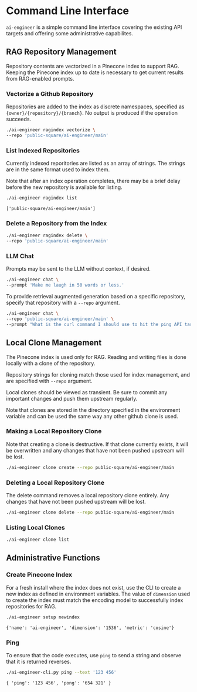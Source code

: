 # Command Line Interface
`ai-engineer` is a simple command line interface covering the existing API
targets and offering some administrative capabilites.

## RAG Repository Management
Repository contents are vectorized in a Pinecone index to support RAG.
Keeping the Pinecone index up to date is necessary to get current results
from RAG-enabled prompts.

### Vectorize a Github Repository
Repositories are added to the index as discrete namespaces, specified as
`{owner}/{repository}/{branch}`. No output is produced if the operation
succeeds.

```bash
./ai-engineer ragindex vectorize \
--repo 'public-square/ai-engineer/main'
```

### List Indexed Repositories
Currently indexed reporitories are listed as an array of strings. The strings
are in the same format used to index them.

Note that after an index operation completes, there may be a brief delay before
the new repository is available for listing.

```bash
./ai-engineer ragindex list
```

```
['public-square/ai-engineer/main']
```

### Delete a Repository from the Index
```bash
./ai-engineer ragindex delete \
--repo 'public-square/ai-engineer/main'
```

### LLM Chat
Prompts may be sent to the LLM without context, if desired.

```bash
./ai-engineer chat \
--prompt 'Make me laugh in 50 words or less.'
```

To provide retrieval augmented generation based on a specific repository,
specify that repository with a `--repo` argument.

```bash
./ai-engineer chat \
--repo 'public-square/ai-engineer/main' \
--prompt "What is the curl command I should use to hit the ping API target?"
```

## Local Clone Management
The Pinecone index is used only for RAG. Reading and writing files is done
locally with a clone of the repository.

Repository strings for cloning match those used for index management, and
are specified with  `--repo` argument.

Local clones should be viewed as transient. Be sure to commit any important
changes and push them upstream regularly.

Note that clones are stored in the directory specified in the environment
variable and can be used the same way any other github clone is used.

### Making a Local Repository Clone
Note that creating a clone is destructive. If that clone currently exists,
it will be overwritten and any changes that have not been pushed upstream will
be lost.

```bash
./ai-engineer clone create --repo public-square/ai-engineer/main
```

### Deleting a Local Repository Clone
The delete command removes a local repository clone entirely. Any changes that
have not been pushed upstream will be lost.

```bash
./ai-engineer clone delete --repo public-square/ai-engineer/main
```

### Listing Local Clones

```bash
./ai-engineer clone list
```

## Administrative Functions

### Create Pinecone Index
For a fresh install where the index does not exist, use the CLI to create
a new index as defined in environment variables. The value of `dimension` used
to create the index must match the encoding model to successfully index
repositories for RAG.

```bash
./ai-engineer setup newindex
```

```
{'name': 'ai-engineer', 'dimension': '1536', 'metric': 'cosine'}
```

### Ping
To ensure that the code executes, use `ping` to send a string and observe that
it is returned reverses.
```bash
./ai-engineer-cli.py ping --text '123 456'
```

```
{ 'ping': '123 456', 'pong': '654 321' }
```
